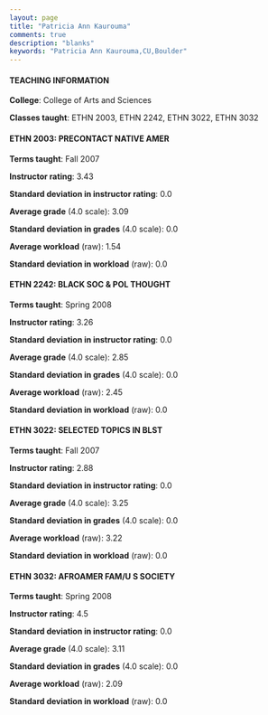 ```yaml
---
layout: page
title: "Patricia Ann Kaurouma" 
comments: true
description: "blanks"
keywords: "Patricia Ann Kaurouma,CU,Boulder"
---
```

<head>
<script src="https://ajax.googleapis.com/ajax/libs/jquery/2.1.3/jquery.min.js"></script>
<script src="https://dl.dropboxusercontent.com/s/pc42nxpaw1ea4o9/highcharts.js?dl=0"></script>
<!-- <script src="../assets/js/highcharts.js"></script> -->
<style type="text/css">@font-face {
	font-family: "Bebas Neue";
	src: url(https://www.filehosting.org/file/details/544349/BebasNeue Regular.otf) format("opentype");
	}
	h1.Bebas { 
		font-family: "Bebas Neue", Verdana, Tahoma;
	}
</style>
</head>
	   
#### TEACHING INFORMATION

**College**: College of Arts and Sciences

**Classes taught**: ETHN 2003, ETHN 2242, ETHN 3022, ETHN 3032

#### ETHN 2003: PRECONTACT NATIVE AMER

**Terms taught**: Fall 2007

**Instructor rating**: 3.43

**Standard deviation in instructor rating**: 0.0

**Average grade** (4.0 scale): 3.09

**Standard deviation in grades** (4.0 scale): 0.0

**Average workload** (raw): 1.54

**Standard deviation in workload** (raw): 0.0

#### ETHN 2242: BLACK SOC & POL THOUGHT

**Terms taught**: Spring 2008

**Instructor rating**: 3.26

**Standard deviation in instructor rating**: 0.0

**Average grade** (4.0 scale): 2.85

**Standard deviation in grades** (4.0 scale): 0.0

**Average workload** (raw): 2.45

**Standard deviation in workload** (raw): 0.0

#### ETHN 3022: SELECTED TOPICS IN BLST

**Terms taught**: Fall 2007

**Instructor rating**: 2.88

**Standard deviation in instructor rating**: 0.0

**Average grade** (4.0 scale): 3.25

**Standard deviation in grades** (4.0 scale): 0.0

**Average workload** (raw): 3.22

**Standard deviation in workload** (raw): 0.0

#### ETHN 3032: AFROAMER FAM/U S SOCIETY

**Terms taught**: Spring 2008

**Instructor rating**: 4.5

**Standard deviation in instructor rating**: 0.0

**Average grade** (4.0 scale): 3.11

**Standard deviation in grades** (4.0 scale): 0.0

**Average workload** (raw): 2.09

**Standard deviation in workload** (raw): 0.0

